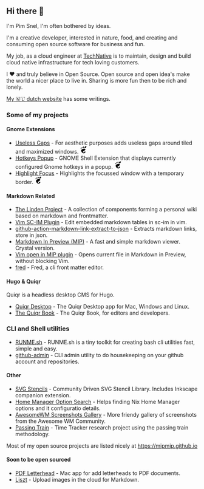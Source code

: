 ## Hi there 🎋

I'm Pim Snel, I'm often bothered by ideas.

I'm a creative developer, interested in nature, food, and creating and consuming open source software for business and fun.

My job, as a cloud engineer at [TechNative](https://technative.nl) is to maintain, design and build cloud native infrastructure for tech loving customers.

I ❤️ and truly believe in Open Source. Open source and open idea's make the world a nicer place to live in. Sharing is more fun then to be rich and lonely. 

[My 🇳🇱 dutch website](https://pimsnel.nl) has some writings.

### Some of my projects

#### Gnome Extensions

- [Useless Gaps](https://github.com/mipmip/gnome-shell-extensions-useless-gaps) - For aesthetic purposes adds useless gaps around tiled and maximized windows. [![gnome](./gnome.jpg)](https://extensions.gnome.org/extension/4684/useless-gaps/)
- [Hotkeys Popup](https://github.com/mipmip/gnome-shell-extensions-hotkeys-popup) - GNOME Shell Extension that displays currently configured Gnome hotkeys in a popup. [![gnome](./gnome.jpg)](https://extensions.gnome.org/extension/4553/hotkeys-popup/)
- [Highlight Focus](https://github.com/mipmip/gnome-shell-extensions-highlight-focus) - Highlights the focussed window with a temporary border. [![gnome](./gnome.jpg)](https://extensions.gnome.org/extension/4699/highlight-focus/)

#### Markdown Related

- [The Linden Project](https://github.com/linden-project) - A collection of components forming a personal wiki based on markdown and frontmatter.
- [Vim SC-IM Plugin](https://github.com/mipmip/vim-scimark) - Edit embedded markdown tables in sc-im in vim.
- [github-action-markdown-link-extract-to-json](https://github.com/mipmip/github-action-markdown-link-extract-to-json) - Extracts markdown links, store in json.
- [Markdown In Preview (MIP)](https://github.com/mipmip/mip.cr) - A fast and simple markdown viewer. Crystal version.
- [Vim open in MIP plugin](https://github.com/mipmip/vim-open-mip) - Opens current file in Markdown in Preview, without blocking Vim.
- [fred](https://github.com/linden-project/fred) -  Fred, a cli front matter editor.

#### Hugo & Quiqr

Quiqr is a headless desktop CMS for Hugo.

- [Quiqr Desktop](https://github.com/quiqr/quiqr-desktop) - The Quiqr Desktop app for Mac, Windows and Linux.
- [The Quiqr Book](https://book.quiqr.org/) - The Quiqr Book, for editors and developers.

### CLI and Shell utilities

- [RUNME.sh](https://github.com/mipmip/RUNME.sh) - RUNME.sh is a tiny toolkit for creating bash cli utilities fast, simple and easy.
- [github-admin](https://github.com/mipmip/github-admin) - CLI admin utility to do housekeeping on your github account and repositories.

#### Other

- [SVG Stencils](https://github.com/svg-stencils) - Community Driven SVG Stencil Library. Includes Inkscape companion extension.
- [Home Manager Option Search](https://github.com/mipmip/home-manager-option-search) - Helps finding Nix Home Manager options and it configuratio details.
- [AwesomeWM Screenshots Gallery](https://mipmip.github.io/awesomewm-screenshots/) - More friendy gallery of screenshots from the Awesome WM Community.
- [Passing Train](https://github.com/passing-train) - Time Tracker research project using the passing train methodology.

Most of my open source projects are listed nicely at https://mipmip.github.io

#### Soon to be open sourced

- [PDF Letterhead](https://pdfletterhead.net/) - Mac app for add letterheads to PDF documents.
- [Liszt](http://liszt.munstermade.com/) - Upload images in the cloud for Markdown.



